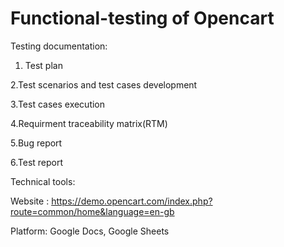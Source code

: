 # Functional-testing of Opencart 

Testing documentation:
1. Test plan
   
2.Test scenarios and test cases development

3.Test cases execution

4.Requirment traceability matrix(RTM)

5.Bug report

6.Test report

Technical tools:

Website : https://demo.opencart.com/index.php?route=common/home&language=en-gb

Platform: Google Docs, Google Sheets


